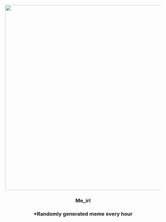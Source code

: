 <p align="center">
        <img src="https://i.redd.it/7bffqa74qz1a1.jpg" width="600" height="600">
        </p>
        <h3 align="center">Me_irl</h3>
        <h3 align="center">*Randomly generated meme every hour</h3>
    